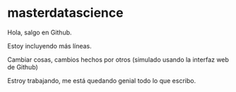# masterdatascience

Hola, salgo en Github.

Estoy incluyendo más líneas.

Cambiar cosas, cambios hechos por otros (simulado usando la interfaz web de Github)

Estroy trabajando, me está quedando genial todo lo que escribo.
